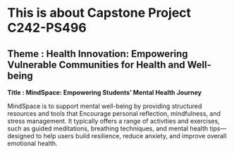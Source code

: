 # This is about Capstone Project C242-PS496

## Theme : Health Innovation: Empowering Vulnerable Communities for Health and Well-being

**Title : MindSpace: Empowering Students’ Mental Health Journey**

MindSpace is to support mental well-being by providing structured resources and tools that Encourage personal reflection, mindfulness, and stress management. It typically
offers a range of activities and exercises, such as guided meditations, breathing techniques, and mental health tips—designed to help users build resilience, reduce anxiety, and improve overall emotional health.

